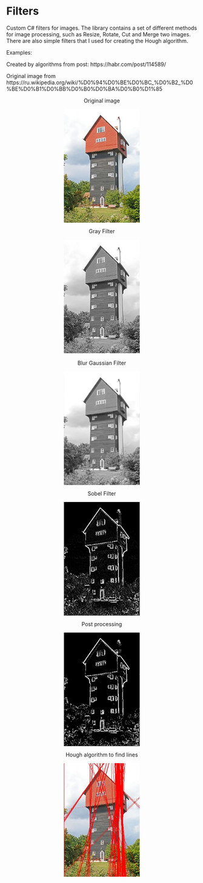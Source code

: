 # Filters
Custom C# filters for images.
The library contains a set of different methods for image processing,
such as Resize, Rotate, Cut and Merge two images.
There are also simple filters that I used for creating the Hough algorithm.
<p>Examples:</p>
<p>
Created by algorithms from post: https://habr.com/post/114589/
</p>
Original image from https://ru.wikipedia.org/wiki/%D0%94%D0%BE%D0%BC_%D0%B2_%D0%BE%D0%B1%D0%BB%D0%B0%D0%BA%D0%B0%D1%85
<p align="center">
	Original image
</p>
<p align="center">
	<img width="200" align="center" src="imgs/test_image.jpg" title="original image">
</p>
<p align="center">
	Gray Filter
</p>
<p align="center">
	<img width="200" src="imgs/gray_image.jpg" title="original image">
</p>
<p align="center">
	Blur Gaussian Filter
</p>
<p align="center">
	<img width="200" align="center" src="imgs/gausBlur_image.jpg" title="blur image">
</p>
<p align="center">
	Sobel Filter
</p>
<p align="center">
	<img width="200" align="center" src="imgs/nonmax_image.jpg" title="sobel image">
</p>
<p align="center">
	Post processing
</p>
<p align="center">
  <img width="200" align="center" src="imgs/posttreatment_image.jpg" title="posttreatment_image">
</p>
<p align="center">
	Hough algorithm to find lines
</p>
<p align="center">
	<img width="200" align="center" src="imgs/base_img_with_lines.jpg" title="image with lines">
</p>
